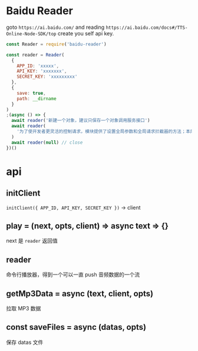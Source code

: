 # Baidu Reader

goto `https://ai.baidu.com/` and reading `https://ai.baidu.com/docs#/TTS-Online-Node-SDK/top` create you self api key.

```js
const Reader = require('baidu-reader')

const reader = Reader(
  {
    APP_ID: 'xxxxx',
    API_KEY: 'xxxxxxx',
    SECRET_KEY: 'xxxxxxxxx'
  },
  {
    save: true,
    path: __dirname
  }
)
;(async () => {
  await reader('新建一个对象，建议只保存一个对象调用服务接口')
  await reader(
    '为了使开发者更灵活的控制请求，模块提供了设置全局参数和全局请求拦截器的方法；本库发送网络请求依赖的是request模块，因此参数格式与request模块的参数相同 更多参数细节您可以参考request官方参数文档。'
  )
  await reader(null) // close
})()
```

# api

## initClient

`initClient({ APP_ID, API_KEY, SECRET_KEY })` -> client

## play = (next, opts, client) => async text => {}

next 是 `reader` 返回值

## reader

命令行播放器，得到一个可以一直 push 音频数据的一个流

## getMp3Data = async (text, client, opts)

拉取 MP3 数据

## const saveFiles = async (datas, opts)

保存 datas 文件
